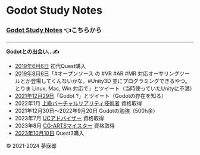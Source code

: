 # Godot Study Notes<a id="TOP"></a>

### [Godot Study Notes](./study_notes.md) 👈こちらから

***

**Godotとの出会い...✍**  
* [2019年6月6日](https://twitter.com/mubirou/status/1136580509096644609) 初代Quest購入
* [2019年8月6日](https://twitter.com/mubirou/status/1158626565040721921)「#オープンソース の #VR #AR #MR 対応オーサリングツールとか登場してくんないかな。#Unity3D 並にプログラミングできるやつ。とりま Linux, Mac, Win 対応で」とツイート（当時使っていたUnityに不満）  
* [2021年12月29日](https://twitter.com/mubirou/status/1476124608093102083)「Godot ?」とツイート（Godotの存在を知る）
* 2022年1月 [上級バーチャルリアリティ技術者](https://vrsj.org/events/seminar/) 資格取得
* 2021年12月30日～2022年9月20日 Godotの勉強（500h余）
* 2023年7月 [UCアドバイザー](https://www.aft.or.jp/pages/feature/uc) 資格取得
* 2023年8月 [CG-ARTSマイスター](https://www.cgarts.or.jp/v1/kentei/meister/) 資格取得  
* [2023年10月10日](https://twitter.com/mubirou/status/1711699151879282819) Quest3購入 

© 2021-2024 夢寐郎
